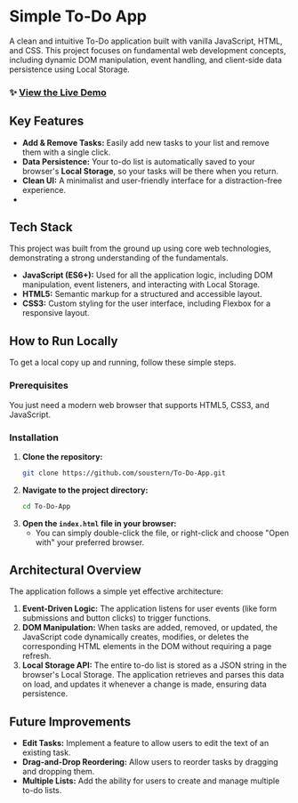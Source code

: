 # Simple To-Do App

A clean and intuitive To-Do application built with vanilla JavaScript, HTML, and CSS. This project focuses on fundamental web development concepts, including dynamic DOM manipulation, event handling, and client-side data persistence using Local Storage.

### ✨ [View the Live Demo](https://soustern.github.io/To-Do-App/)

## Key Features

*   **Add & Remove Tasks:** Easily add new tasks to your list and remove them with a single click.
*   **Data Persistence:** Your to-do list is automatically saved to your browser's **Local Storage**, so your tasks will be there when you return.
*   **Clean UI:** A minimalist and user-friendly interface for a distraction-free experience.
*   
## Tech Stack

This project was built from the ground up using core web technologies, demonstrating a strong understanding of the fundamentals.

*   **JavaScript (ES6+):** Used for all the application logic, including DOM manipulation, event listeners, and interacting with Local Storage.
*   **HTML5:** Semantic markup for a structured and accessible layout.
*   **CSS3:** Custom styling for the user interface, including Flexbox for a responsive layout.

## How to Run Locally

To get a local copy up and running, follow these simple steps.

### Prerequisites

You just need a modern web browser that supports HTML5, CSS3, and JavaScript.

### Installation

1.  **Clone the repository:**
    ```sh
    git clone https://github.com/soustern/To-Do-App.git
    ```
2.  **Navigate to the project directory:**
    ```sh
    cd To-Do-App
    ```
3.  **Open the `index.html` file in your browser:**
    *   You can simply double-click the file, or right-click and choose "Open with" your preferred browser.

## Architectural Overview

The application follows a simple yet effective architecture:

1.  **Event-Driven Logic:** The application listens for user events (like form submissions and button clicks) to trigger functions.
2.  **DOM Manipulation:** When tasks are added, removed, or updated, the JavaScript code dynamically creates, modifies, or deletes the corresponding HTML elements in the DOM without requiring a page refresh.
3.  **Local Storage API:** The entire to-do list is stored as a JSON string in the browser's Local Storage. The application retrieves and parses this data on load, and updates it whenever a change is made, ensuring data persistence.

## Future Improvements

*   **Edit Tasks:** Implement a feature to allow users to edit the text of an existing task.
*   **Drag-and-Drop Reordering:** Allow users to reorder tasks by dragging and dropping them.
*   **Multiple Lists:** Add the ability for users to create and manage multiple to-do lists.
